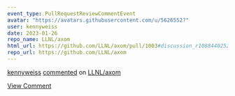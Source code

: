 ```yaml
---
event_type: PullRequestReviewCommentEvent
avatar: "https://avatars.githubusercontent.com/u/5626552?"
user: kennyweiss
date: 2023-01-26
repo_name: LLNL/axom
html_url: https://github.com/LLNL/axom/pull/1003#discussion_r1088440252
repo_url: https://github.com/LLNL/axom
---
```


<a href='https://github.com/kennyweiss' target='_blank'>kennyweiss</a> <a href='https://github.com/LLNL/axom/pull/1003#discussion_r1088440252' target='_blank'>commented</a> on <a href='https://github.com/LLNL/axom' target='_blank'>LLNL/axom</a>

<a href='https://github.com/LLNL/axom/pull/1003#discussion_r1088440252' target='_blank'>View Comment</a>